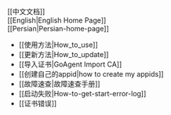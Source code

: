
[[中文文档]]<br>
[[English|English Home Page]]<br>
[[Persian|Persian-home-page]]<br>
    
* [[使用方法|How_to_use]]
* [[更新方法|How_to_update]]
* [[导入证书|GoAgent Import CA]]
* [[创建自己的appid|how to create my appids]]
* [[故障速查|故障速查手册]]
* [[启动失败|How-to-get-start-error-log]]
* [[证书错误]]

